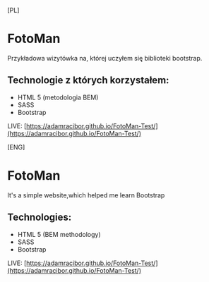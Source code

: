 [PL]
# FotoMan
Przykładowa wizytówka na, której uczyłem się biblioteki bootstrap.

## Technologie z których korzystałem:

 - HTML 5 (metodologia BEM)
 - SASS
 - Bootstrap
 
 LIVE: [https://adamracibor.github.io/FotoMan-Test/](https://adamracibor.github.io/FotoMan-Test/)
 
 [ENG]
 # FotoMan
It's a simple website,which helped me learn Bootstrap

## Technologies:

 - HTML 5 (BEM methodology)
 - SASS
 - Bootstrap
 
 LIVE: [https://adamracibor.github.io/FotoMan-Test/](https://adamracibor.github.io/FotoMan-Test/)
